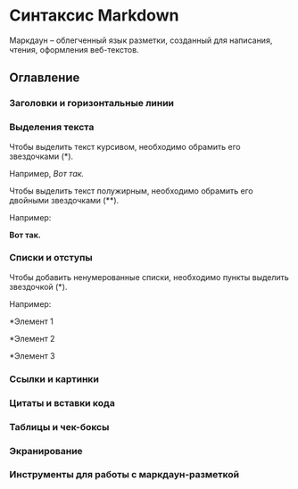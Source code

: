 # Синтаксис Markdown

Маркдаун – облегченный язык разметки, созданный для написания, чтения, оформления веб-текстов.

## Оглавление

### Заголовки и горизонтальные линии

### Выделения текста

Чтобы выделить текст курсивом, необходимо обрамить его звездочками (*). 

Например, *Вот так.*

Чтобы выделить текст полужирным, необходимо обрамить его двойными звездочками (**). 

Например:

**Вот так.**

### Списки и отступы

Чтобы добавить ненумерованные списки, необходимо пункты выделить звездочкой (*). 

Например:

*Элемент 1

*Элемент 2

*Элемент 3

### Ссылки и картинки

### Цитаты и вставки кода

### Таблицы и чек-боксы

### Экранирование

### Инструменты для работы с маркдаун-разметкой